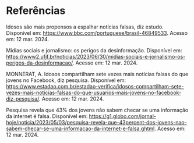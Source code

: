 # Referências

Idosos são mais propensos a espalhar notícias falsas, diz estudo. Disponível em: https://www.bbc.com/portuguese/brasil-46849533. Acesso em: 12 mar. 2024. 

Mídias sociais e jornalismo: os perigos da desinformação. Disponível em: https://www2.ufjf.br/noticias/2023/06/30/midias-sociais-e-jornalismo-os-perigos-da-desinformacao/. Acesso em: 12 mar. 2024. 

MONNERAT, A. Idosos compartilham sete vezes mais notícias falsas do que jovens no Facebook, diz pesquisa. Disponível em: https://www.estadao.com.br/estadao-verifica/idosos-compartilham-sete-vezes-mais-noticias-falsas-do-que-usuarios-mais-jovens-no-facebook-diz-pesquisa/. Acesso em: 12 mar. 2024. 

Pesquisa revela que 43% dos jovens não sabem checar se uma informação da internet é falsa. Disponível em: https://g1.globo.com/jornal-hoje/noticia/2023/05/03/pesquisa-revela-que-43percent-dos-jovens-nao-sabem-checar-se-uma-informacao-da-internet-e-falsa.ghtml. Acesso em: 12 mar. 2024.
